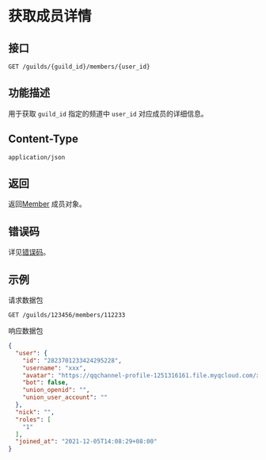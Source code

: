 # 获取成员详情

## 接口

```http
GET /guilds/{guild_id}/members/{user_id}
```

## 功能描述

用于获取 `guild_id` 指定的频道中 `user_id` 对应成员的详细信息。

## Content-Type

```http
application/json
```

## 返回

返回[Member](model.md#member) 成员对象。

## 错误码

详见[错误码](../error/error.md)。

## 示例

请求数据包

```shell
GET /guilds/123456/members/112233
```

响应数据包

```json
{
  "user": {
    "id": "2823701233424295228",
    "username": "xxx",
    "avatar": "https://qqchannel-profile-1251316161.file.myqcloud.com/xxxxxxx",
    "bot": false,
    "union_openid": "",
    "union_user_account": ""
  },
  "nick": "",
  "roles": [
    "1"
  ],
  "joined_at": "2021-12-05T14:08:29+08:00"
}
```
